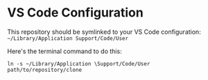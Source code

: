 # VS Code Configuration

This repository should be symlinked to your VS Code configuration: `~/Library/Application Support/Code/User`

Here's the terminal command to do this:

```
ln -s ~/Library/Application \Support/Code/User path/to/repository/clone
```
